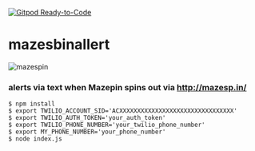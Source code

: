 [![Gitpod Ready-to-Code](https://img.shields.io/badge/Gitpod-Ready--to--Code-blue?logo=gitpod)](https://gitpod.io/#https://github.com/hortinstein/mazesbinallert) 

# mazesbinallert

![mazespin](https://i.imgur.com/VkHhweb.png)

### alerts via text when Mazepin spins out via http://mazesp.in/

```
$ npm install
$ export TWILIO_ACCOUNT_SID='ACXXXXXXXXXXXXXXXXXXXXXXXXXXXXXXXX'
$ export TWILIO_AUTH_TOKEN='your_auth_token'
$ export TWILIO_PHONE_NUMBER='your_twilio_phone_number'
$ export MY_PHONE_NUMBER='your_phone_number'
$ node index.js
```
